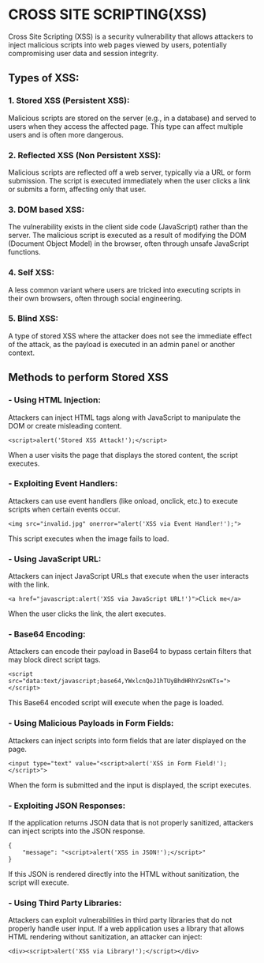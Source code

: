# CROSS SITE SCRIPTING(XSS)

Cross Site Scripting (XSS) is a security vulnerability that allows attackers to inject malicious scripts into web pages viewed by users, potentially compromising user data and session integrity.

## Types of XSS: 

###  1. Stored XSS (Persistent XSS):
Malicious scripts are stored on the server (e.g., in a database) and served to users when they access the affected page. This type can affect multiple users and is often more dangerous.

###  2. Reflected XSS (Non Persistent XSS):
Malicious scripts are reflected off a web server, typically via a URL or form submission. The script is executed immediately when the user clicks a link or submits a form, affecting only that user.

### 3. DOM based XSS:
The vulnerability exists in the client side code (JavaScript) rather than the server. The malicious script is executed as a result of modifying the DOM (Document Object Model) in the browser, often through unsafe JavaScript functions.

###  4. Self XSS:
A less common variant where users are tricked into executing scripts in their own browsers, often through social engineering.

### 5. Blind XSS:
A type of stored XSS where the attacker does not see the immediate effect of the attack, as the payload is executed in an admin panel or another context.





## Methods to perform Stored XSS
### - Using HTML Injection:

Attackers can inject HTML tags along with JavaScript to manipulate the DOM or create misleading content.
```text
<script>alert('Stored XSS Attack!');</script>
```
When a user visits the page that displays the stored content, the script executes.

### - Exploiting Event Handlers:
Attackers can use event handlers (like onload, onclick, etc.) to execute scripts when certain events occur.
```text
<img src="invalid.jpg" onerror="alert('XSS via Event Handler!');">
```
This script executes when the image fails to load.

### - Using JavaScript URL:
Attackers can inject JavaScript URLs that execute when the user interacts with the link.
```text
<a href="javascript:alert('XSS via JavaScript URL!')">Click me</a>
```
When the user clicks the link, the alert executes.

### - Base64 Encoding:
Attackers can encode their payload in Base64 to bypass certain filters that may block direct script tags.
```text
<script src="data:text/javascript;base64,YWxlcnQoJ1hTUyBhdHRhY2snKTs="></script>
```
This Base64 encoded script will execute when the page is loaded.

### - Using Malicious Payloads in Form Fields:
Attackers can inject scripts into form fields that are later displayed on the page.
```text
<input type="text" value="<script>alert('XSS in Form Field!');</script>">
```
When the form is submitted and the input is displayed, the script executes.

### - Exploiting JSON Responses:
If the application returns JSON data that is not properly sanitized, attackers can inject scripts into the JSON response.
```text
{
    "message": "<script>alert('XSS in JSON!');</script>"
}
```
If this JSON is rendered directly into the HTML without sanitization, the script will execute.

### - Using Third Party Libraries:
Attackers can exploit vulnerabilities in third party libraries that do not properly handle user input.
If a web application uses a library that allows HTML rendering without sanitization, an attacker can inject:
```text
<div><script>alert('XSS via Library!');</script></div>
```
